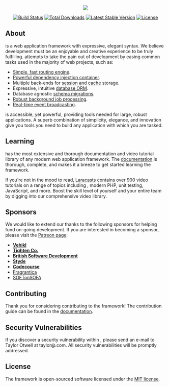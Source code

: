 <p align="center"><img src="https://.com/assets/img/components/logo-.svg"></p>

<p align="center">
<a href="https://travis-ci.org//framework"><img src="https://travis-ci.org//framework.svg" alt="Build Status"></a>
<a href="https://packagist.org/packages//framework"><img src="https://poser.pugx.org//framework/d/total.svg" alt="Total Downloads"></a>
<a href="https://packagist.org/packages//framework"><img src="https://poser.pugx.org//framework/v/stable.svg" alt="Latest Stable Version"></a>
<a href="https://packagist.org/packages//framework"><img src="https://poser.pugx.org//framework/license.svg" alt="License"></a>
</p>

## About 

 is a web application framework with expressive, elegant syntax. We believe development must be an enjoyable and creative experience to be truly fulfilling.  attempts to take the pain out of development by easing common tasks used in the majority of web projects, such as:

- [Simple, fast routing engine](https://.com/docs/routing).
- [Powerful dependency injection container](https://.com/docs/container).
- Multiple back-ends for [session](https://.com/docs/session) and [cache](https://.com/docs/cache) storage.
- Expressive, intuitive [database ORM](https://.com/docs/eloquent).
- Database agnostic [schema migrations](https://.com/docs/migrations).
- [Robust background job processing](https://.com/docs/queues).
- [Real-time event broadcasting](https://.com/docs/broadcasting).

 is accessible, yet powerful, providing tools needed for large, robust applications. A superb combination of simplicity, elegance, and innovation give you tools you need to build any application with which you are tasked.

## Learning 

 has the most extensive and thorough documentation and video tutorial library of any modern web application framework. The [ documentation](https://.com/docs) is thorough, complete, and makes it a breeze to get started learning the framework.

If you're not in the mood to read, [Laracasts](https://laracasts.com) contains over 900 video tutorials on a range of topics including , modern PHP, unit testing, JavaScript, and more. Boost the skill level of yourself and your entire team by digging into our comprehensive video library.

##  Sponsors

We would like to extend our thanks to the following sponsors for helping fund on-going  development. If you are interested in becoming a sponsor, please visit the  [Patreon page](http://patreon.com/taylorotwell):

- **[Vehikl](http://vehikl.com)**
- **[Tighten Co.](https://tighten.co)**
- **[British Software Development](https://www.britishsoftware.co)**
- **[Styde](https://styde.net)**
- **[Codecourse](https://www.codecourse.com)**
- [Fragrantica](https://www.fragrantica.com)
- [SOFTonSOFA](https://softonsofa.com/)

## Contributing

Thank you for considering contributing to the  framework! The contribution guide can be found in the [ documentation](http://.com/docs/contributions).

## Security Vulnerabilities

If you discover a security vulnerability within , please send an e-mail to Taylor Otwell at taylor@.com. All security vulnerabilities will be promptly addressed.

## License

The  framework is open-sourced software licensed under the [MIT license](http://opensource.org/licenses/MIT).

